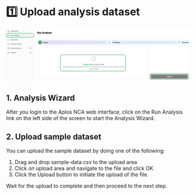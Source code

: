 # 1️⃣ Upload analysis dataset

![Upload](./images/Wizard_upload.png)

## 1. Analysis Wizard
After you login to the Aplos NCA web interface, click on the Run Analysis link on the left side of the screen to start the Analysis Wizard.

## 2. Upload sample dataset
You can upload the sample dataset by doing one of the following:
1. Drag and drop sample-data.csv to the upload area
2. Click on upload area and navigate to the file and click OK
3. Click the Upload button to initiate the upload of the file.

Wait for the upload to complete and then proceed to the next step.

